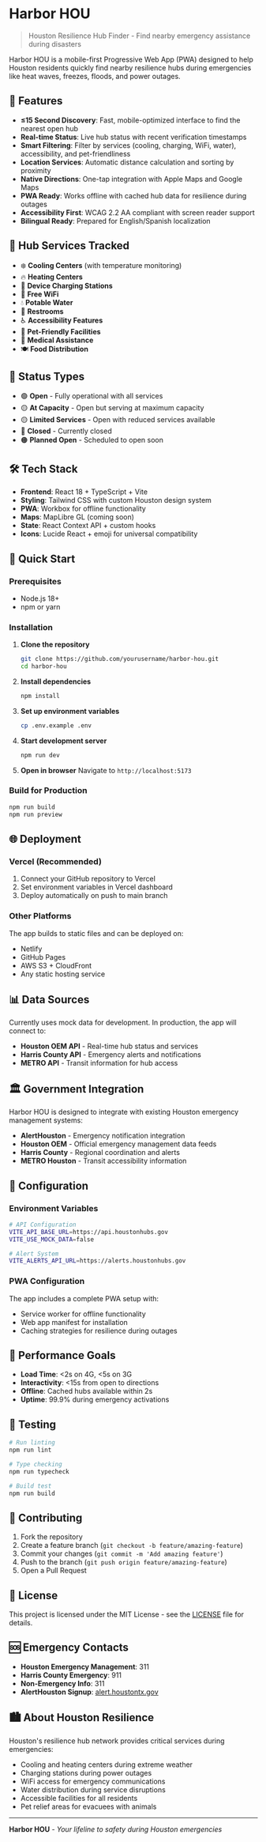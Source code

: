 # Harbor HOU

> Houston Resilience Hub Finder - Find nearby emergency assistance during disasters

Harbor HOU is a mobile-first Progressive Web App (PWA) designed to help Houston residents quickly find nearby resilience hubs during emergencies like heat waves, freezes, floods, and power outages.

## 🚀 Features

- **≤15 Second Discovery**: Fast, mobile-optimized interface to find the nearest open hub
- **Real-time Status**: Live hub status with recent verification timestamps
- **Smart Filtering**: Filter by services (cooling, charging, WiFi, water), accessibility, and pet-friendliness
- **Location Services**: Automatic distance calculation and sorting by proximity
- **Native Directions**: One-tap integration with Apple Maps and Google Maps
- **PWA Ready**: Works offline with cached hub data for resilience during outages
- **Accessibility First**: WCAG 2.2 AA compliant with screen reader support
- **Bilingual Ready**: Prepared for English/Spanish localization

## 🏢 Hub Services Tracked

- ❄️ **Cooling Centers** (with temperature monitoring)
- 🔥 **Heating Centers** 
- 🔌 **Device Charging Stations**
- 📶 **Free WiFi**
- 💧 **Potable Water**
- 🚻 **Restrooms**
- ♿ **Accessibility Features**
- 🐾 **Pet-Friendly Facilities**
- 🏥 **Medical Assistance**
- 🍽️ **Food Distribution**

## 📱 Status Types

- 🟢 **Open** - Fully operational with all services
- 🟡 **At Capacity** - Open but serving at maximum capacity
- 🟡 **Limited Services** - Open with reduced services available
- 🔴 **Closed** - Currently closed
- 🟠 **Planned Open** - Scheduled to open soon

## 🛠️ Tech Stack

- **Frontend**: React 18 + TypeScript + Vite
- **Styling**: Tailwind CSS with custom Houston design system
- **PWA**: Workbox for offline functionality
- **Maps**: MapLibre GL (coming soon)
- **State**: React Context API + custom hooks
- **Icons**: Lucide React + emoji for universal compatibility

## 🚀 Quick Start

### Prerequisites
- Node.js 18+ 
- npm or yarn

### Installation

1. **Clone the repository**
   ```bash
   git clone https://github.com/yourusername/harbor-hou.git
   cd harbor-hou
   ```

2. **Install dependencies**
   ```bash
   npm install
   ```

3. **Set up environment variables**
   ```bash
   cp .env.example .env
   ```

4. **Start development server**
   ```bash
   npm run dev
   ```

5. **Open in browser**
   Navigate to `http://localhost:5173`

### Build for Production

```bash
npm run build
npm run preview
```

## 🌐 Deployment

### Vercel (Recommended)
1. Connect your GitHub repository to Vercel
2. Set environment variables in Vercel dashboard
3. Deploy automatically on push to main branch

### Other Platforms
The app builds to static files and can be deployed on:
- Netlify
- GitHub Pages
- AWS S3 + CloudFront
- Any static hosting service

## 📊 Data Sources

Currently uses mock data for development. In production, the app will connect to:

- **Houston OEM API** - Real-time hub status and services
- **Harris County API** - Emergency alerts and notifications
- **METRO API** - Transit information for hub access

## 🏛️ Government Integration

Harbor HOU is designed to integrate with existing Houston emergency management systems:

- **AlertHouston** - Emergency notification integration
- **Houston OEM** - Official emergency management data feeds
- **Harris County** - Regional coordination and alerts
- **METRO Houston** - Transit accessibility information

## 🔧 Configuration

### Environment Variables

```bash
# API Configuration
VITE_API_BASE_URL=https://api.houstonhubs.gov
VITE_USE_MOCK_DATA=false

# Alert System
VITE_ALERTS_API_URL=https://alerts.houstonhubs.gov
```

### PWA Configuration

The app includes a complete PWA setup with:
- Service worker for offline functionality
- Web app manifest for installation
- Caching strategies for resilience during outages

## 🎯 Performance Goals

- **Load Time**: <2s on 4G, <5s on 3G
- **Interactivity**: <15s from open to directions
- **Offline**: Cached hubs available within 2s
- **Uptime**: 99.9% during emergency activations

## 🧪 Testing

```bash
# Run linting
npm run lint

# Type checking
npm run typecheck

# Build test
npm run build
```

## 🤝 Contributing

1. Fork the repository
2. Create a feature branch (`git checkout -b feature/amazing-feature`)
3. Commit your changes (`git commit -m 'Add amazing feature'`)
4. Push to the branch (`git push origin feature/amazing-feature`)
5. Open a Pull Request

## 📄 License

This project is licensed under the MIT License - see the [LICENSE](LICENSE) file for details.

## 🆘 Emergency Contacts

- **Houston Emergency Management**: 311
- **Harris County Emergency**: 911
- **Non-Emergency Info**: 311
- **AlertHouston Signup**: [alert.houstontx.gov](https://alert.houstontx.gov)

## 🏙️ About Houston Resilience

Houston's resilience hub network provides critical services during emergencies:
- Cooling and heating centers during extreme weather
- Charging stations during power outages  
- WiFi access for emergency communications
- Water distribution during service disruptions
- Accessible facilities for all residents
- Pet relief areas for evacuees with animals

---

**Harbor HOU** - *Your lifeline to safety during Houston emergencies*
